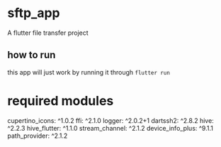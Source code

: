 # sftp_app

A flutter file transfer project

## how to run 
this app will just work by running it through `flutter run`

# required modules 
  cupertino_icons: ^1.0.2
  ffi: ^2.1.0
  logger: ^2.0.2+1
  dartssh2: ^2.8.2
  hive: ^2.2.3
  hive_flutter: ^1.1.0
  stream_channel: ^2.1.2
  device_info_plus: ^9.1.1
  path_provider: ^2.1.2

  